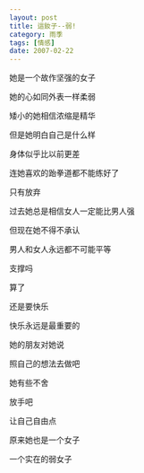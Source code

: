 ```yaml
---
layout: post
title: 這釹子--弱! 
category: 雨季
tags: [情感]
date: 2007-02-22
---
```

她是一个故作坚强的女子

她的心如同外表一样柔弱

矮小的她相信浓缩是精华

但是她明白自己是什么样

身体似乎比以前更差

连她喜欢的跆拳道都不能练好了

只有放弃

过去她总是相信女人一定能比男人强

但现在她不得不承认

男人和女人永远都不可能平等

支撑吗

算了

还是要快乐

快乐永远是最重要的

她的朋友对她说

照自己的想法去做吧

她有些不舍

放手吧

让自己自由点

原来她也是一个女子

一个实在的弱女子
